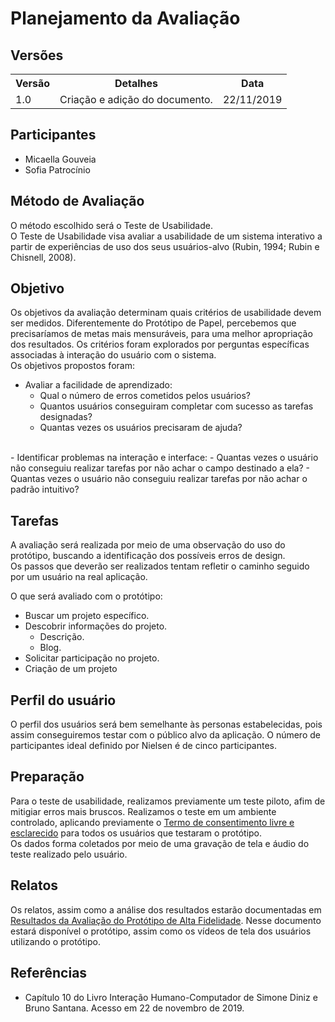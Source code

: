 # Planejamento da Avaliação

## Versões

<table class="versions">
	<tr>
		<th class="version_header">Versão</th>
		<th>Detalhes</th>
		<th>Data</th>
	</tr>
	<tr>
		<td>1.0</td>
		<td>Criação e adição do documento.</td>
		<td>22/11/2019</td>
	</tr>	
</table> 

## Participantes
- Micaella Gouveia
- Sofia Patrocínio


## Método de Avaliação 
O método escolhido será o Teste de Usabilidade.<br>
O Teste de Usabilidade visa avaliar a usabilidade de um sistema interativo a partir
de experiências de uso dos seus usuários-alvo (Rubin, 1994; Rubin e Chisnell, 2008).

## Objetivo
Os objetivos da avaliação determinam quais critérios de usabilidade devem ser medidos. Diferentemente do Protótipo de Papel, percebemos que precisaríamos de metas mais mensuráveis, para uma melhor apropriação dos resultados. Os  critérios foram explorados por perguntas específicas associadas à interação do usuário com o sistema.<br>
Os objetivos propostos foram:

-  Avaliar a facilidade de aprendizado:
     - Qual o número de erros cometidos pelos usuários?
     - Quantos usuários conseguiram completar com sucesso as tarefas designadas?
     - Quantas vezes os usuários precisaram de ajuda?
<br>
-  Identificar problemas na interação e interface:
     - Quantas vezes o usuário não conseguiu realizar tarefas por não achar o campo destinado a ela? 
     - Quantas vezes o usuário não conseguiu realizar tarefas por não achar o padrão intuitivo?

## Tarefas

A avaliação será realizada por meio de uma observação do uso do protótipo, buscando a identificação dos possíveis erros de design.<br>
Os passos que deverão ser realizados tentam refletir o caminho seguido por um usuário na real aplicação.


O que será avaliado com o protótipo:

- Buscar um projeto específico.
- Descobrir informações do projeto.
	- Descrição.
	- Blog.
- Solicitar participação no projeto.
- Criação de um projeto
 
## Perfil do usuário

O perfil dos usuários será bem semelhante às personas estabelecidas, pois assim conseguiremos testar com o público alvo da aplicação. O número de participantes ideal definido por Nielsen é de cinco participantes.

## Preparação
Para o teste de usabilidade, realizamos previamente um teste piloto, afim de mitigiar erros mais bruscos. Realizamos o teste em um ambiente controlado, aplicando previamente o [Termo de consentimento livre e esclarecido](./termo_consentimento.md) para todos os usuários que testaram o protótipo. <br>
Os dados forma coletados por meio de uma gravação de tela e áudio do teste realizado pelo usuário.

## Relatos

Os relatos, assim como a análise dos resultados  estarão documentadas em [Resultados da Avaliação do Protótipo de Alta Fidelidade](./teste_usabilidade.md). Nesse documento estará disponível o protótipo, assim como os vídeos de tela dos usuários utilizando o protótipo.

## Referências
- Capítulo 10 do Livro Interação Humano-Computador de Simone Diniz e Bruno Santana. Acesso em 22 de novembro de 2019.